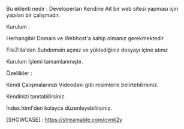 Bu eklenti nedir : Developerları Kendine Ait bir web sitesi yapması için yapılan bir çalışmadır.

Kurulum :

Herhangibir Domain ve Webhost'a sahip olmanız gerekmektedir

FileZilla'dan Subdomain açınız ve yüklediğiniz dosyayı içine atınız

Kurulum İşlemi tamamlanmıştır.


Özellikler :

Kendi Çalışmalarınızı Videodaki gibi resimlerle belirtebilirsiniz.

Kendinizi tanıtabilirsiniz.

İndex.html'den kolayca düzenleyebilirsiniz.


[SHOWCASE] : https://streamable.com/cvnk2y
